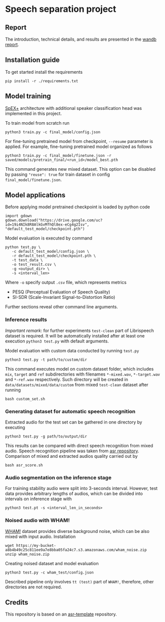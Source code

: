 # Speech separation project

## Report

The introduction, technical details, and results are presented in the [wandb report](https://wandb.ai/practice-cifar/ss_project/reports/Speech-Separation-Report--Vmlldzo1OTQwNTk1).

## Installation guide

To get started install the requirements
```shell
pip install -r ./requirements.txt
```

## Model training

[SpEX+](https://www.isca-speech.org/archive/pdfs/interspeech_2020/ge20_interspeech.pdf) architecture with 
additional speaker classification head was implemented in this project.

To train model from scratch run
```shell
python3 train.py -c final_model/config.json
```

For fine-tuning pretrained model from checkpoint, `--resume` parameter is applied. For example, fine-tuning pretrained model
organized as follows
```shell
python3 train.py -c final_model/finetune.json -r saved/models/pretrain_final/<run_id>/model_best.pth
```

This command generates new mixed dataset. This option can be disabled by passing `"reuse": true` for 
train dataset in config `final_model/finetune.json`.

## Model applications

Before applying model pretrained checkpoint is loaded by python code
```python3
import gdown
gdown.download("https://drive.google.com/uc?id=19i4NIk8R8AlkGvMfhQl8ex-eCg4g2Isv", "default_test_model/checkpoint.pth")
```

Model evaluation is executed by command
```shell
python test.py \
   -c default_test_model/config.json \
   -r default_test_model/checkpoint.pth \
   -t test_data \
   -o test_result.csv \
   -g <output_dir> \
   -s <interval_len>
```

Where `-o` specify output `.csv` file, which represents metrics
- PESQ (Perceptual Evaluation of Speech Quality)
- SI-SDR (Scale-Invariant Signal-to-Distortion Ratio)

Further sections reveal other command line arguments.

### Inference results

*Important remark*: for further experiments `test-clean` part of Librispeech dataset is required.
It will be automatically installed after at least one execution `python3 test.py` with default arguments.

Model evaluation with custom data conducted by running `test.py`
```shell
python3 test.py -t path/to/custom/dir
```

This command executes model on custom dataset folder, which includes `mix`, `target` and `ref` subdirectories 
with filenames `*-mixed.wav`, `*-target.wav` and `*-ref.wav` respectively. Such directory will be created in
`data/datasets/mixed/data/custom` from mixed `test-clean` dataset after running
```shell
bash custom_set.sh
```

### Generating dataset for automatic speech recognition

Extracted audio for the test set can be gathered in one directory by executing
```shell
python3 test.py -g path/to/output/dir
```

This results can be compared with direct speech recognition from mixed audio.
Speech recognition pipeline was taken from [asr repository](https://github.com/Alexander4127/asr/).
Comparison of mixed and extracted audios quality carried out by
```shell
bash asr_score.sh
```

### Audio segmentation on the inference stage

For training stability audio were split into 3-seconds interval. However, test data provides
arbitrary lengths of audios, which can be divided into intervals on inference stage with
```shell
python3 test.pt -s <interval_len_in_seconds>
```

### Noised audio with WHAM!

[WHAM!](http://wham.whisper.ai/) dataset provides diverse background noise, which can be also mixed with
input audio. Installation
```shell
wget https://my-bucket-a8b4b49c25c811ee9a7e8bba05fa24c7.s3.amazonaws.com/wham_noise.zip
unzip wham_noise.zip
```

Creating noised dataset and model evaluation
```shell
python3 test.py -c wham_test/config.json
```

Described pipeline only involves `tt (test)` part of `WHAM!`, therefore, other directories are not required. 

## Credits

This repository is based on an [asr-template](https://github.com/WrathOfGrapes/asr_project_template) repository.

